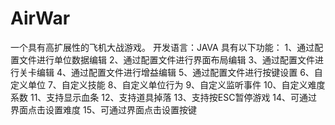 # AirWar
一个具有高扩展性的飞机大战游戏。
开发语言：JAVA
具有以下功能：
1、通过配置文件进行单位数据编辑
2、通过配置文件进行界面布局编辑
3、通过配置文件进行关卡编辑
4、通过配置文件进行增益编辑
5、通过配置文件进行按键设置
6、自定义单位
7、自定义技能
8、自定义单位行为
9、自定义监听事件
10、自定义难度系数
11、支持显示血条
12、支持道具掉落
13、支持按ESC暂停游戏
14、可通过界面点击设置难度
15、可通过界面点击设置按键
